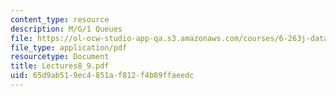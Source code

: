 ```yaml
---
content_type: resource
description: M/G/1 Queues
file: https://ol-ocw-studio-app-qa.s3.amazonaws.com/courses/6-263j-data-communication-networks-fall-2002/65d9ab519ec4851af812f4b89ffaeedc_Lectures8_9.pdf
file_type: application/pdf
resourcetype: Document
title: Lectures8_9.pdf
uid: 65d9ab51-9ec4-851a-f812-f4b89ffaeedc
---
```

